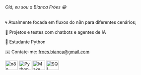 ###### Olá, eu sou a Bianca Fróes 😁

🌀 Atualmente focada em fluxos do n8n para diferentes cenários;

🤖 Projetos e testes com chatbots e agentes de IA

🐍 Estudante Python

✉️ Contate-me: froes.bianca@gmail.com
<p>
  <img align="center" height="30" width="40" src="https://cdn.simpleicons.org/n8n/EA4C89" alt="n8n logo" />
  <img align="center" height="30" width="40" src="https://cdn.simpleicons.org/python/3776AB" height="40" alt="Python logo" />
  <img align="center" height="30" width="40" src="https://cdn.simpleicons.org/make/512BD4" height="40" alt="Make logo" />
  <img align="center" height="30" width="40" src="https://cdn.simpleicons.org/mysql/4479A1" height="40" alt="SQL logo" />
</p>
